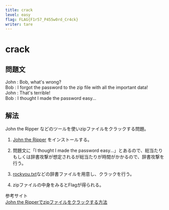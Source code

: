```yaml
---
title: crack
level: easy
flag: FLAG{F1r57_P455w0rd_Cr4ck}
writer: tare
---
```


# crack

## 問題文

John : Bob, what's wrong?<br>
Bob : I forgot the password to the zip file with all the important data!<br>
John : That's terrible!<br>
Bob : I thought I made the password easy...




## 解法
John the Ripper などのツールを使いzipファイルをクラックする問題。<br>

1. [John the Ripper](https://www.openwall.com/john/) をインストールする。
2. 問題文に「I thought I made the password easy...」とあるので、総当たりもしくは辞書攻撃が想定されるが総当たりが時間がかかるので、辞書攻撃を行う。
3. [rockyou.txt](https://github.com/brannondorsey/naive-hashcat/releases/download/data/rockyou.txt)などの辞書ファイルを用意し、クラックを行う。

4. zipファイルの中身をみるとFlagが得られる。

参考サイト<br>
[John the Ripperでzipファイルをクラックする方法](https://iomat.hatenablog.com/entry/2022/07/11/183012)